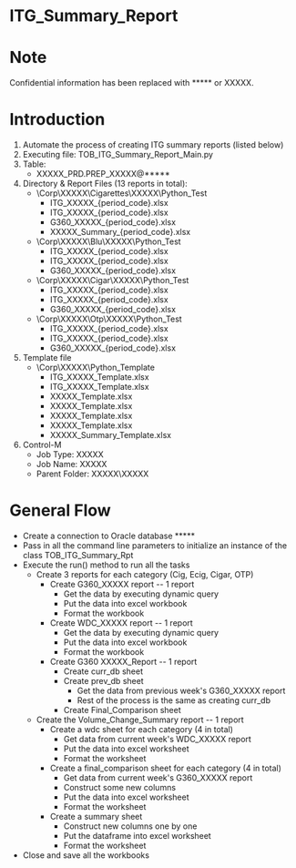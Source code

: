 # ITG_Summary_Report

# Note
Confidential information has been replaced with ***** or XXXXX.

# Introduction
1. Automate the process of creating ITG summary reports (listed below)
2. Executing file: TOB_ITG_Summary_Report_Main.py
3. Table: 
    - XXXXX_PRD.PREP_XXXXX@*****
4. Directory & Report Files (13 reports in total):
    - \\Corp\XXXXX\Cigarettes\XXXXX\Python_Test
        - ITG_XXXXX_{period_code}.xlsx
        - ITG_XXXXX_{period_code}.xlsx
        - G360_XXXXX_{period_code}.xlsx
        - XXXXX_Summary_{period_code}.xlsx
    - \\Corp\XXXXX\Blu\XXXXX\Python_Test
        - ITG_XXXXX_{period_code}.xlsx
        - ITG_XXXXX_{period_code}.xlsx
        - G360_XXXXX_{period_code}.xlsx
    - \\Corp\XXXXX\Cigar\XXXXX\Python_Test
        - ITG_XXXXX_{period_code}.xlsx
        - ITG_XXXXX_{period_code}.xlsx
        - G360_XXXXX_{period_code}.xlsx
    - \\Corp\XXXXX\Otp\XXXXX\Python_Test
        - ITG_XXXXX_{period_code}.xlsx
        - ITG_XXXXX_{period_code}.xlsx
        - G360_XXXXX_{period_code}.xlsx
5. Template file
    - \\Corp\XXXXX\Python_Template
        - ITG_XXXXX_Template.xlsx
        - ITG_XXXXX_Template.xlsx
        - XXXXX_Template.xlsx
        - XXXXX_Template.xlsx
        - XXXXX_Template.xlsx
        - XXXXX_Template.xlsx
        - XXXXX_Summary_Template.xlsx
7. Control-M
    - Job Type: XXXXX
    - Job Name: XXXXX
    - Parent Folder: XXXXX\XXXXX


# General Flow
- Create a connection to Oracle database *****
- Pass in all the command line parameters to initialize an instance of the class TOB_ITG_Summary_Rpt
- Execute the run() method to run all the tasks
    - Create 3 reports for each category (Cig, Ecig, Cigar, OTP)
        - Create G360_XXXXX report -- 1 report
            - Get the data by executing dynamic query
            - Put the data into excel workbook
            - Format the workbook
        - Create WDC_XXXXX report -- 1 report
            - Get the data by executing dynamic query
            - Put the data into excel workbook
            - Format the workbook
        - Create G360 XXXXX_Report -- 1 report
            - Create curr_db sheet
            - Create prev_db sheet
                - Get the data from previous week's G360_XXXXX report
                - Rest of the process is the same as creating curr_db
            - Create Final_Comparison sheet
    - Create the Volume_Change_Summary report -- 1 report
        - Create a wdc sheet for each category (4 in total)
            - Get data from current week's WDC_XXXXX report
            - Put the data into excel worksheet
            - Format the worksheet
        - Create a final_comparison sheet for each category (4 in total)
            - Get data from current week's G360_XXXXX report
            - Construct some new columns
            - Put the data into excel worksheet
            - Format the worksheet
        - Create a summary sheet
            - Construct new columns one by one
            - Put the dataframe into excel worksheet
            - Format the worksheet
- Close and save all the workbooks